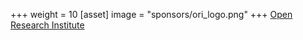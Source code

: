 +++
weight = 10
[asset]
  image = "sponsors/ori_logo.png"
+++
[Open Research Institute](https://www.openresearch.institute/)